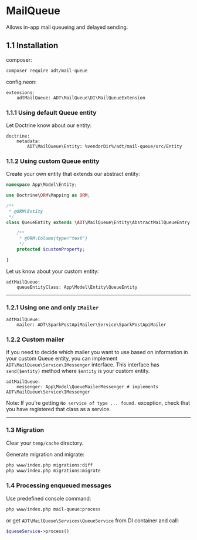 # MailQueue

Allows in-app mail queueing and delayed sending.

## 1.1 Installation

composer:
```bash
composer require adt/mail-queue
```

config.neon:
```neon
extensions:
	adtMailQueue: ADT\MailQueue\DI\MailQueueExtension
```

### 1.1.1 Using default Queue entity

Let Doctrine know about our entity:
```neon
doctrine:
	metadata:
		ADT\MailQueue\Entity: %vendorDir%/adt/mail-queue/src/Entity
```

### 1.1.2 Using custom Queue entity

Create your own entity that extends our abstract entity:
```php
namespace App\Model\Entity;

use Doctrine\ORM\Mapping as ORM;

/**
 * @ORM\Entity
 */
class QueueEntity extends \ADT\MailQueue\Entity\AbstractMailQueueEntry {

	/**
	 * @ORM\Column(type="text")
	 */
	protected $customProperty;

}
```

Let us know about your custom entity:
```neon
adtMailQueue:
	queueEntityClass: App\Model\Entity\QueueEntity
```

---

### 1.2.1 Using one and only `IMailer`

```neon
adtMailQueue:
	mailer: ADT\SparkPostApiMailer\Service\SparkPostApiMailer
```

### 1.2.2 Custom mailer

If you need to decide which mailer you want to use based on information
in your custom Queue entity, you can implement `ADT\MailQueue\Service\IMessenger`
interface. This interface has `send($entity)` method where `$entity` is your custom entity.

```neon
adtMailQueue:
	messenger: App\Model\QueueMailerMessenger # implements ADT\MailQueue\Service\IMessenger
```

Note: If you're getting `No service of type ... found.` exception, check that
you have registered that class as a service.

---

### 1.3 Migration

Clear your `temp/cache` directory.

Generate migration and migrate:
```bash
php www/index.php migrations:diff
php www/index.php migrations:migrate
```

### 1.4 Processing enqueued messages

Use predefined console command:
```bash
php www/index.php mail-queue:process
```

or get `ADT\MailQueue\Services\QueueService` from DI container and call:
```php
$queueService->process()
```